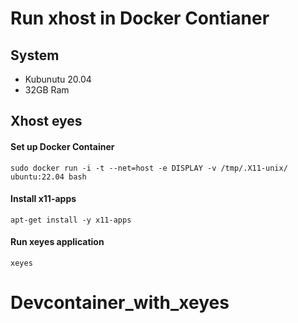 # Run xhost in Docker Contianer
## System
- Kubunutu 20.04
- 32GB Ram

## Xhost eyes
#### Set up Docker Container
```shell
sudo docker run -i -t --net=host -e DISPLAY -v /tmp/.X11-unix/ ubuntu:22.04 bash
```
#### Install x11-apps
```shell
apt-get install -y x11-apps
```

#### Run xeyes application
`xeyes`
# Devcontainer_with_xeyes
